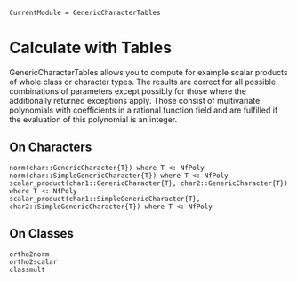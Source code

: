 ```@meta
CurrentModule = GenericCharacterTables
```

# Calculate with Tables

GenericCharacterTables allows you to compute for example scalar products
of whole class or character types. The results are correct for all
possible combinations of parameters except possibly for those where the
additionally returned exceptions apply. Those consist of multivariate
polynomials with coefficients in a rational function field and are
fulfilled if the evaluation of this polynomial is an integer.

## On Characters
```@docs
norm(char::GenericCharacter{T}) where T <: NfPoly
norm(char::SimpleGenericCharacter{T}) where T <: NfPoly
scalar_product(char1::GenericCharacter{T}, char2::GenericCharacter{T}) where T <: NfPoly
scalar_product(char1::SimpleGenericCharacter{T}, char2::SimpleGenericCharacter{T}) where T <: NfPoly
```

## On Classes
```@docs
ortho2norm
ortho2scalar
classmult
```